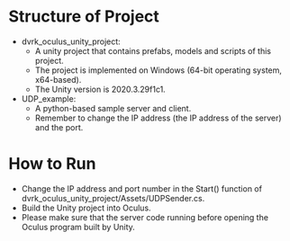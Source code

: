 # Structure of Project
- dvrk_oculus_unity_project:
	- A unity project that contains prefabs, models and scripts of this project.
	- The project is implemented on Windows (64-bit operating system, x64-based).
	- The Unity version is 2020.3.29f1c1.
- UDP_example:
	- A python-based sample server and client.
	- Remember to change the IP address (the IP address of the server) and the port.

# How to Run

- Change the IP address and port number in the Start() function of dvrk_oculus_unity_project/Assets/UDPSender.cs.
- Build the Unity project into Oculus.
- Please make sure that the server code running before opening the Oculus program built by Unity.
